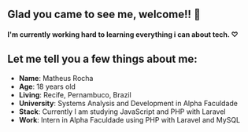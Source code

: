 ## Glad you came to see me, welcome!! 👋

 #### I'm currently working hard to learning everything i can about tech. ♡

## Let me tell you a few things about me:
* **Name**: Matheus Rocha
* **Age**: 18 years old
* **Living**: Recife, Pernambuco, Brazil
* **University**: Systems Analysis and Development in Alpha Faculdade
* **Stack**: Currently I am studying JavaScript and PHP with Laravel
* **Work**: Intern in Alpha Faculdade using PHP with Laravel and MySQL

<!--
**Mathz78/Mathz78** is a ✨ _special_ ✨ repository because its `README.md` (this file) appears on your GitHub profile.

Here are some ideas to get you started:
- 🔭 I’m currently working on ...
- 🌱 I’m currently learning ...
- 👯 I’m looking to collaborate on ...
- 🤔 I’m looking for help with ...
- 💬 Ask me about ...
- 📫 How to reach me: ...
- 😄 Pronouns: ...
- ⚡ Fun fact: ...
-->
